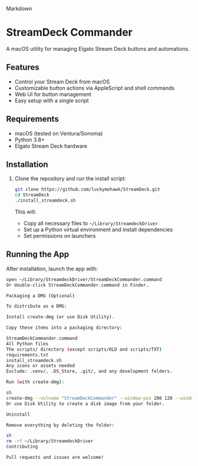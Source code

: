 
Markdown
# StreamDeck Commander

A macOS utility for managing Elgato Stream Deck buttons and automations.

## Features

- Control your Stream Deck from macOS
- Customizable button actions via AppleScript and shell commands
- Web UI for button management
- Easy setup with a single script

## Requirements

- macOS (tested on Ventura/Sonoma)
- Python 3.8+
- Elgato Stream Deck hardware

## Installation

1. Clone the repository and run the install script:

    ```sh
    git clone https://github.com/luckymohawk/StreamDeck.git
    cd StreamDeck
    ./install_streamdeck.sh
    ```

    This will:
    - Copy all necessary files to `~/Library/StreamdeckDriver`
    - Set up a Python virtual environment and install dependencies
    - Set permissions on launchers

## Running the App

After installation, launch the app with:

```sh
open ~/Library/StreamdeckDriver/StreamDeckCommander.command
Or double-click StreamDeckCommander.command in Finder.

Packaging a DMG (Optional)

To distribute as a DMG:

Install create-dmg (or use Disk Utility).

Copy these items into a packaging directory:

StreamDeckCommander.command
All Python files
The scripts/ directory (except scripts/OLD and scripts/TXT)
requirements.txt
install_streamdeck.sh
Any icons or assets needed
Exclude: .venv/, .DS_Store, .git/, and any development folders.

Run (with create-dmg):

sh
create-dmg --volname "StreamDeckCommander" --window-pos 200 120 --window-size 800 400 --icon-size 100 --app-drop-link 600 185 ./StreamDeckCommander.dmg ./your_packaging_directory
Or use Disk Utility to create a disk image from your folder.

Uninstall

Remove everything by deleting the folder:

sh
rm -rf ~/Library/StreamdeckDriver
Contributing

Pull requests and issues are welcome!
